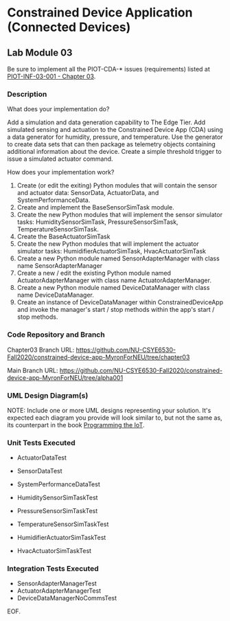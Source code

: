 # Constrained Device Application (Connected Devices)

## Lab Module 03

Be sure to implement all the PIOT-CDA-* issues (requirements) listed at [PIOT-INF-03-001 - Chapter 03](https://github.com/orgs/programming-the-iot/projects/1#column-10488379).

### Description

What does your implementation do? 

Add a simulation and data generation capability to The Edge Tier. Add simulated sensing and actuation to the Constrained Device App (CDA) using a data generator for humidity, pressure, and temperature. Use the generator to create data sets that can then package as telemetry objects containing additional information about the device. Create a simple threshold trigger to issue a simulated actuator command.

How does your implementation work?

1.	Create (or edit the exiting) Python modules that will contain the sensor and actuator data: SensorData, ActuatorData, and SystemPerformanceData. 
2.	Create and implement the BaseSensorSimTask module.
3.	Create the new Python modules that will implement the sensor simulator tasks: HumiditySensorSimTask, PressureSensorSimTask, TemperatureSensorSimTask.
4.	Create the BaseActuatorSimTask
5.	Create the new Python modules that will implement the actuator simulator tasks: HumidifierActuatorSimTask, HvacActuatorSimTask
6.	Create a new  Python module named SensorAdapterManager with class name SensorAdapterManager
7.	Create a new / edit the existing Python module named ActuatorAdapterManager with class name ActuatorAdapterManager.
8.	Create a new Python module named DeviceDataManager with class name DeviceDataManager.
9.	Create an instance of DeviceDataManager within ConstrainedDeviceApp and invoke the manager's start / stop methods within the app's start / stop methods.


### Code Repository and Branch

Chapter03 Branch URL: https://github.com/NU-CSYE6530-Fall2020/constrained-device-app-MyronForNEU/tree/chapter03

Main Branch URL: https://github.com/NU-CSYE6530-Fall2020/constrained-device-app-MyronForNEU/tree/alpha001

### UML Design Diagram(s)

NOTE: Include one or more UML designs representing your solution. It's expected each
diagram you provide will look similar to, but not the same as, its counterpart in the
book [Programming the IoT](https://learning.oreilly.com/library/view/programming-the-internet/9781492081401/).


### Unit Tests Executed

- ActuatorDataTest
- SensorDataTest
- SystemPerformanceDataTest

- HumiditySensorSimTaskTest
- PressureSensorSimTaskTest
- TemperatureSensorSimTaskTest

- HumidifierActuatorSimTaskTest
- HvacActuatorSimTaskTest


### Integration Tests Executed

- SensorAdapterManagerTest
- ActuatorAdapterManagerTest
- DeviceDataManagerNoCommsTest

EOF.
